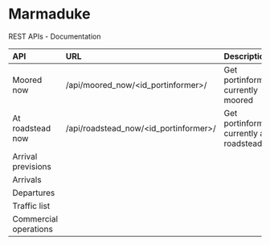 # Marmaduke
REST APIs - Documentation 

|API | URL | Description|
|:----|:-----|:------------|
|Moored now|/api/moored_now/<id_portinformer>/|Get portinformer's currently moored|
|At roadstead now|/api/roadstead_now/<id_portinformer>/|Get portinformer's currently at roadstead|
|Arrival previsions| | |
|Arrivals| | | 
|Departures| | | 
|Traffic list| | |
|Commercial operations| | |
